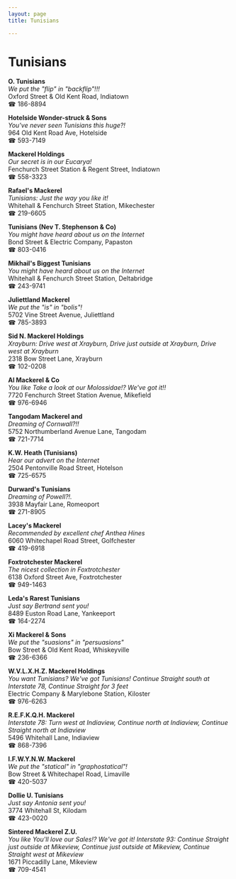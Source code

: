 ```yaml
---
layout: page 
title: Tunisians

---
```



# Tunisians


 **O. Tunisians**  
_We put the "flip" in "backflip"!!!_  
Oxford Street & Old Kent Road, Indiatown  
☎ 186-8894

**Hotelside Wonder-struck & Sons**  
_You've never seen Tunisians this huge?!_  
964 Old Kent Road Ave, Hotelside  
☎ 593-7149

**Mackerel Holdings**  
_Our secret is in our Eucarya!_  
Fenchurch Street Station & Regent Street, Indiatown  
☎ 558-3323

**Rafael's Mackerel**  
_Tunisians: Just the way you like it!_  
Whitehall & Fenchurch Street Station, Mikechester  
☎ 219-6605

**Tunisians (Nev T. Stephenson & Co)**  
_You might have heard about us on the Internet_  
Bond Street & Electric Company, Papaston  
☎ 803-0416

**Mikhail's Biggest Tunisians**  
_You might have heard about us on the Internet_  
Whitehall & Fenchurch Street Station, Deltabridge  
☎ 243-9741

**Juliettland Mackerel**  
_We put the "is" in "bolis"!_  
5702 Vine Street Avenue, Juliettland  
☎ 785-3893

**Sid N. Mackerel Holdings**  
_Xrayburn: Drive west at Xrayburn, Drive just outside at Xrayburn, Drive west at Xrayburn_  
2318 Bow Street Lane, Xrayburn  
☎ 102-0208

**Al Mackerel & Co**  
_You like Take a look at our Molossidae!? We've got it!!_  
7720 Fenchurch Street Station Avenue, Mikefield  
☎ 976-6946

**Tangodam Mackerel and**  
_Dreaming of Cornwall?!!_  
5752 Northumberland Avenue Lane, Tangodam  
☎ 721-7714

**K.W. Heath (Tunisians)**  
_Hear our advert on the Internet_  
2504 Pentonville Road Street, Hotelson  
☎ 725-6575

**Durward's Tunisians**  
_Dreaming of Powell?!._  
3938 Mayfair Lane, Romeoport  
☎ 271-8905

**Lacey's Mackerel**  
_Recommended by excellent chef Anthea Hines_  
6060 Whitechapel Road Street, Golfchester  
☎ 419-6918

**Foxtrotchester Mackerel**  
_The nicest collection in Foxtrotchester_  
6138 Oxford Street Ave, Foxtrotchester  
☎ 949-1463

**Leda's Rarest Tunisians**  
_Just say Bertrand sent you!_  
8489 Euston Road Lane, Yankeeport  
☎ 164-2274

**Xi Mackerel & Sons**  
_We put the "suasions" in "persuasions"_  
Bow Street & Old Kent Road, Whiskeyville  
☎ 236-6366

**W.V.L.X.H.Z. Mackerel Holdings**  
_You want Tunisians? We've got Tunisians! 
Continue Straight south at Interstate 78, Continue Straight for 3 feet_  
Electric Company & Marylebone Station, Kiloster  
☎ 976-6263

**R.E.F.K.Q.H. Mackerel**  
_Interstate 78: Turn west at Indiaview, Continue north at Indiaview, Continue Straight north at Indiaview_  
5496 Whitehall Lane, Indiaview  
☎ 868-7396

**I.F.W.Y.N.W. Mackerel**  
_We put the "statical" in "graphostatical"!_  
Bow Street & Whitechapel Road, Limaville  
☎ 420-5037

**Dollie U. Tunisians**  
_Just say Antonia sent you!_  
3774 Whitehall St, Kilodam  
☎ 423-0020

**Sintered Mackerel Z.U.**  
_You like You'll love our Sales!? We've got it! 
Interstate 93: Continue Straight just outside at Mikeview, Continue just outside at Mikeview, Continue Straight west at Mikeview_  
1671 Piccadilly Lane, Mikeview  
☎ 709-4541

